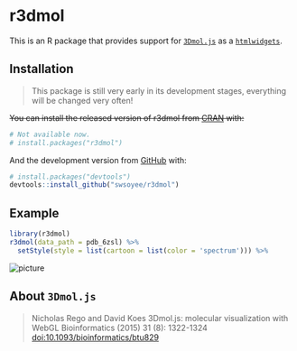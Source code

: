 
<!-- README.md is generated from README.Rmd. Please edit that file -->

# r3dmol

<!-- badges: start -->

<!-- badges: end -->

This is an R package that provides support for
[`3Dmol.js`](https://3dmol.csb.pitt.edu/index.html) as a
[`htmlwidgets`](https://www.htmlwidgets.org/).

## Installation

> This package is still very early in its development stages, everything
> will be changed very often\!

~~You can install the released version of r3dmol from
[CRAN](https://CRAN.R-project.org) with:~~

``` r
# Not available now.
# install.packages("r3dmol")
```

And the development version from [GitHub](https://github.com/) with:

``` r
# install.packages("devtools")
devtools::install_github("swsoyee/r3dmol")
```

## Example

``` r
library(r3dmol)
r3dmol(data_path = pdb_6zsl) %>%
  setStyle(style = list(cartoon = list(color = 'spectrum'))) %>%
```

![picture](https://user-images.githubusercontent.com/20528423/92235475-aff64180-eeee-11ea-94b8-304ea64425b5.png)

## About `3Dmol.js`

> Nicholas Rego and David Koes 3Dmol.js: molecular visualization with
> WebGL Bioinformatics (2015) 31 (8): 1322-1324
> [doi:10.1093/bioinformatics/btu829](http://doi.org/10.1093/bioinformatics/btu829)

